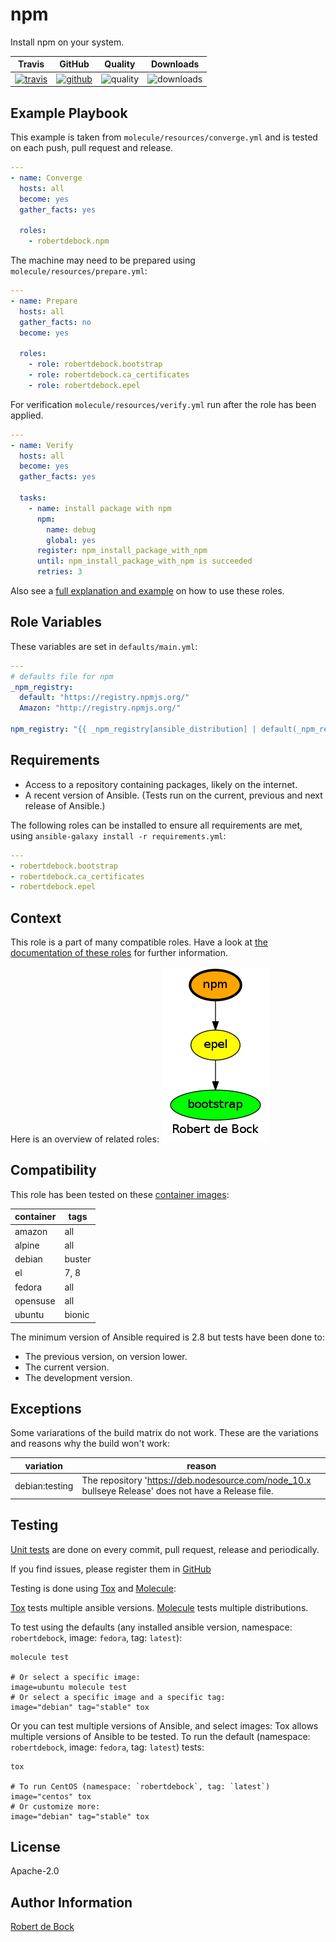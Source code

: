 npm
=========

Install npm on your system.

|Travis|GitHub|Quality|Downloads|
|------|------|-------|---------|
|[![travis](https://travis-ci.org/robertdebock/ansible-role-npm.svg?branch=master)](https://travis-ci.org/robertdebock/ansible-role-npm)|[![github](https://github.com/robertdebock/ansible-role-npm/workflows/Ansible%20Molecule/badge.svg)](https://github.com/robertdebock/ansible-role-npm/actions)|![quality](https://img.shields.io/ansible/quality/21644)|![downloads](https://img.shields.io/ansible/role/d/21644)|

Example Playbook
----------------

This example is taken from `molecule/resources/converge.yml` and is tested on each push, pull request and release.
```yaml
---
- name: Converge
  hosts: all
  become: yes
  gather_facts: yes

  roles:
    - robertdebock.npm
```

The machine may need to be prepared using `molecule/resources/prepare.yml`:
```yaml
---
- name: Prepare
  hosts: all
  gather_facts: no
  become: yes

  roles:
    - role: robertdebock.bootstrap
    - role: robertdebock.ca_certificates
    - role: robertdebock.epel
```

For verification `molecule/resources/verify.yml` run after the role has been applied.
```yaml
---
- name: Verify
  hosts: all
  become: yes
  gather_facts: yes

  tasks:
    - name: install package with npm
      npm:
        name: debug
        global: yes
      register: npm_install_package_with_npm
      until: npm_install_package_with_npm is succeeded
      retries: 3
```

Also see a [full explanation and example](https://robertdebock.nl/how-to-use-these-roles.html) on how to use these roles.

Role Variables
--------------

These variables are set in `defaults/main.yml`:
```yaml
---
# defaults file for npm
_npm_registry:
  default: "https://registry.npmjs.org/"
  Amazon: "http://registry.npmjs.org/"

npm_registry: "{{ _npm_registry[ansible_distribution] | default(_npm_registry['default']) }}"
```

Requirements
------------

- Access to a repository containing packages, likely on the internet.
- A recent version of Ansible. (Tests run on the current, previous and next release of Ansible.)

The following roles can be installed to ensure all requirements are met, using `ansible-galaxy install -r requirements.yml`:

```yaml
---
- robertdebock.bootstrap
- robertdebock.ca_certificates
- robertdebock.epel

```

Context
-------

This role is a part of many compatible roles. Have a look at [the documentation of these roles](https://robertdebock.nl/) for further information.

Here is an overview of related roles:
![dependencies](https://raw.githubusercontent.com/robertdebock/drawings/artifacts/npm.png "Dependency")


Compatibility
-------------

This role has been tested on these [container images](https://hub.docker.com/):

|container|tags|
|---------|----|
|amazon|all|
|alpine|all|
|debian|buster|
|el|7, 8|
|fedora|all|
|opensuse|all|
|ubuntu|bionic|

The minimum version of Ansible required is 2.8 but tests have been done to:

- The previous version, on version lower.
- The current version.
- The development version.

Exceptions
----------

Some variarations of the build matrix do not work. These are the variations and reasons why the build won't work:

| variation                 | reason                 |
|---------------------------|------------------------|
| debian:testing | The repository 'https://deb.nodesource.com/node_10.x bullseye Release' does not have a Release file. |


Testing
-------

[Unit tests](https://travis-ci.org/robertdebock/ansible-role-npm) are done on every commit, pull request, release and periodically.

If you find issues, please register them in [GitHub](https://github.com/robertdebock/ansible-role-npm/issues)

Testing is done using [Tox](https://tox.readthedocs.io/en/latest/) and [Molecule](https://github.com/ansible/molecule):

[Tox](https://tox.readthedocs.io/en/latest/) tests multiple ansible versions.
[Molecule](https://github.com/ansible/molecule) tests multiple distributions.

To test using the defaults (any installed ansible version, namespace: `robertdebock`, image: `fedora`, tag: `latest`):

```
molecule test

# Or select a specific image:
image=ubuntu molecule test
# Or select a specific image and a specific tag:
image="debian" tag="stable" tox
```

Or you can test multiple versions of Ansible, and select images:
Tox allows multiple versions of Ansible to be tested. To run the default (namespace: `robertdebock`, image: `fedora`, tag: `latest`) tests:

```
tox

# To run CentOS (namespace: `robertdebock`, tag: `latest`)
image="centos" tox
# Or customize more:
image="debian" tag="stable" tox
```

License
-------

Apache-2.0


Author Information
------------------

[Robert de Bock](https://robertdebock.nl/)
